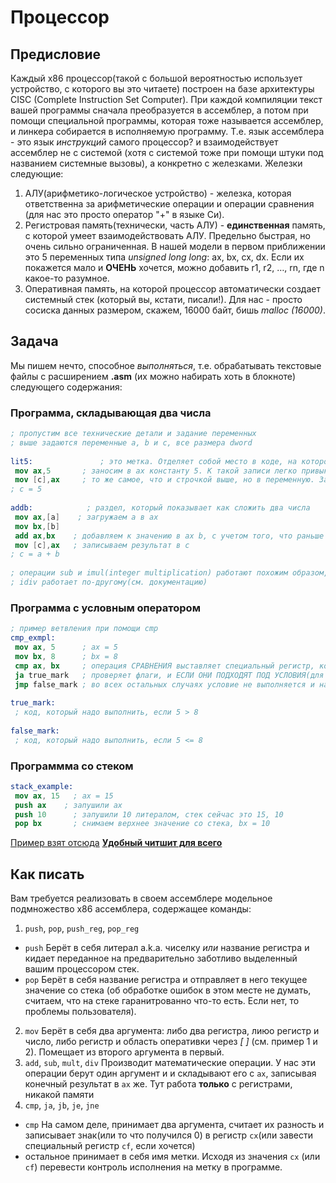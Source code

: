 # Процессор

## Предисловие

Каждый x86 процессор(такой с большой вероятностью использует устройство, с которого вы это читаете) построен на базе архитектуры CISC (Complete Instruction Set Computer). При каждой компиляции текст вашей программы сначала преобразуется в ассемблер, а потом при помощи специальной программы, которая тоже называется ассемблер, и линкера собирается в исполняемую программу. Т.е. язык ассемблера - это язык *инструкций* самого процессор? и взаимодействует ассемблер не с системой (хотя с системой тоже при помощи штуки под названием системные вызовы), а конкретно с железками. Железки следующие:

1. АЛУ(арифметико-логическое устройство) - железка, которая ответственна за арифметические операции и операции сравнения (для нас это просто оператор "+" в языке Си).
2. Регистровая память(технически, часть АЛУ) - **единственная** память, с которой умеет взаимодействовать АЛУ. Предельно быстрая, но очень сильно ограниченная. В нашей модели в первом приближении  это 5 переменных типа *unsigned long long*: ax, bx, cx, dx. Если их покажется мало и **ОЧЕНЬ** хочется, можно добавить r1, r2, $\dots$, rn, где n какое-то разумное.
3. Оперативная память, на которой процессор автоматически создает системный стек (который вы, кстати, писали!). Для нас - просто сосиска данных размером, скажем, 16000 байт, бишь *malloc (16000)*.

## Задача

Мы пишем нечто, способное *выполняться*, т.е. обрабатывать текстовые файлы с расширением **.asm** (их можно набирать хоть в блокноте) следующего содержания:

### Программа, складывающая два числа

```nasm
; пропустим все технические детали и задание переменных
; выше задаются переменные a, b и c, все размера dword
 
lit5:               ; это метка. Отделяет собой место в коде, на которое можно перепрыгнуть(при помощи оператора jmp)
 mov ax,5       ; заносим в ax константу 5. К такой записи легко привыкнуть, если рассматривать ее как ax = 5
 mov [c],ax     ; то же самое, что и строчкой выше, но в переменную. Заметим, что устройство управления НЕ МОЖЕТ записать литерал 5 сразу в память, только через регистр. Тут так заведено.
; c = 5
 
addb:            ; раздел, который показывает как сложить два числа 
 mov ax,[a]    ; загружаем a в ax
 mov bx,[b]
 add ax,bx    ; добавляем к значению в ax b, с учетом того, что раньше там была записана a, теперь там a + b, аналогично УУ, АЛУ не может работать с двумя аргументами в памяти, лучше если оба будут в регистрах, или если хотя бы один
 mov [c],ax   ; записываем результат в c
; c = a + b
 
; операции sub и imul(integer multiplication) работают похожим образом, 
; idiv работает по-другому(см. документацию)
```

### Программа с условным оператором

```nasm
; пример ветвления при помощи cmp
cmp_exmpl:
 mov ax, 5      ; ax = 5
 mov bx, 8      ; bx = 8
 cmp ax, bx     ; операция СРАВНЕНИЯ выставляет специальный регистр, который указывает больше или меньше первый аргумент второго
 ja true_mark   ; проверяет флаги, и ЕСЛИ ОНИ ПОДХОДЯТ ПОД УСЛОВИЯ(для ja это то что первый аргумент больше второго) 
 jmp false_mark ; во всех остальных случаях условие не выполняется и надо перейти по false
  
true_mark:
 ; код, который надо выполнить, если 5 > 8
  
false_mark:
 ; код, который надо выполнить, если 5 <= 8
```

### Программма со стеком

```nasm
stack_example: 
 mov ax, 15   ; ax = 15
 push ax    ; запушили ax
 push 10      ; запушили 10 литералом, стек сейчас это 15, 10
 pop bx       ; снимаем верхнее значение со стека, bx = 10
```

[Пример взят отсюда](https://www.csee.umbc.edu/portal/help/nasm/sample.shtml)
[**Удобный читшит для всего**](https://www.cs.uaf.edu/2005/fall/cs301/support/x86/nasm.html)

## Как писать

Вам требуется реализовать в своем ассемблере модельное подмножество x86 ассемблера, содержащее команды:

1. `push`, `pop`, `push_reg`, `pop_reg`
  - `push`
      Берёт в себя литерал a.k.a. чиселку *или* название регистра и кидает переданное на предварительно заботливо выделенный вашим процессором стек.
  - `pop`
      Берёт в себя название регистра и отправляет в него текущее значение со стека (об обработке ошибок в этом месте не думать, считаем, что на стеке гаранитрованно что-то есть. Если нет, то проблемы пользователя).
2. `mov`
 Берёт в себя два аргумента: либо два регистра, лиюо регистр и число, либо регистр и область оперативки через *[* *]* (см. пример 1 и 2). Помещает из второго аргумента в первый.
3. `add`, `sub`, `mult`, `div`
 Производит математические операции. У нас эти операции берут один аргумент и и складывают его с `ax`, записывая конечный результат в `ax` же. Тут работа **только** с регистрами, никакой памяти
4. `cmp`, `ja`, `jb`, `je`, `jne`

- `cmp`
  На самом деле, принимает два аргумента, считает их разность и записывает знак(или то что получился 0) в регистр `cx`(или завести специальный регистр `cf`, если хочется)
- остальное принимает в себя имя метки. Исходя из значения `cx` (или `cf`) перевести контроль исполнения на метку в программе.
